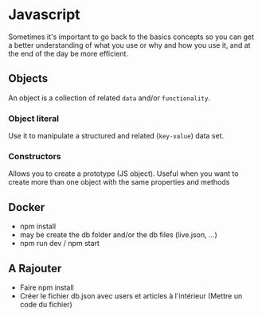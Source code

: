 # Javascript

Sometimes it's important to go back to the basics concepts so you can get a better understanding of what you use or why and how you use it, and at the end of the day be more efficient.

## Objects
An object is a collection of related `data` and/or `functionality`.

### Object literal
Use it to manipulate a structured and related (`key-value`) data set.

### Constructors
Allows you to create a prototype (JS object). Useful when you want to create more than one object with the same properties and methods 


## Docker
 - npm install
 - may be create the db folder and/or the db files (live.json, ...)
 - npm run dev / npm start


## A Rajouter 
 - Faire npm install
 - Créer le fichier db.json avec users et articles à l'intérieur (Mettre un code du fichier)